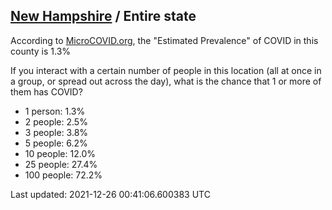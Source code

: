 
## [New Hampshire](/united-states/new-hampshire) / Entire state

According to [MicroCOVID.org](http://microcovid.org),
the "Estimated Prevalence" of COVID in this county is 1.3%

If you interact with a certain number of people in this location
(all at once in a group, or spread out across the day), what is the chance that
1 or more of them has COVID?

- 1 person: 1.3%
- 2 people: 2.5%
- 3 people: 3.8%
- 5 people: 6.2%
- 10 people: 12.0%
- 25 people: 27.4%
- 100 people: 72.2%

Last updated: 2021-12-26 00:41:06.600383 UTC
